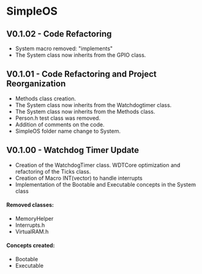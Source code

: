 # SimpleOS

## V0.1.02 - Code Refactoring
- System macro removed: "implements"
- The System class now inherits from the GPIO class.

## V0.1.01 - Code Refactoring and Project Reorganization
- Methods class creation.
- The System class now inherits from the Watchdogtimer class.
- The System class now inherits from the Methods class.
- Person.h test class was removed.
- Addition of comments on the code.
- SimpleOS folder name change to System.

## V0.1.00 - Watchdog Timer Update
- Creation of the WatchdogTimer class. WDTCore optimization and refactoring of the Ticks class.
- Creation of Macro INT(vector) to handle interrupts
- Implementation of the Bootable and Executable concepts in the System class

#### Removed classes:
- MemoryHelper
- Interrupts.h
- VirtualRAM.h

#### Concepts created:
- Bootable
- Executable

